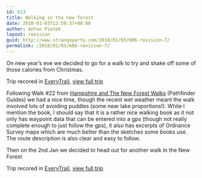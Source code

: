 ```yaml
---
id: 613
title: Walking in the new forest
date: 2010-01-03T12:59:37+00:00
author: Anton Piatek
layout: revision
guid: http://www.strangeparty.com/2010/01/03/606-revision-7/
permalink: /2010/01/03/606-revision-7/
---
```

On new year&#8217;s eve we decided to go for a walk to try and shake off some of those calories from Christmas.

  
Trip recored in [EveryTrail](http://www.everytrail.com), [view full trip](http://www.everytrail.com/view_trip.php?trip_id=453763)

Following Walk #22 from [Hampshire and The New Forest Walks](http://www.crimsonpublishing.co.uk/book/details/9780711706095/jenny-plunknett-david-foster/hampshire-amp-the-new-forest-walks) (Pathfinder Guides) we had a nice time, though the recent wet weather meant the walk involved lots of avoiding puddles (some near lake proportions!). While I mention the book, I should say that it is a rather nice walking book as it not only has waypoint data that can be entered into a gps (though not really complete enough to just follow the gps), it also has excerpts of Ordnance Survey maps which are much better than the sketches some books use. The route description is also clear and easy to follow.

Then on the 2nd Jan we decided to head out for another walk in the New Forest



Trip recored in [EveryTrail](http://www.everytrail.com), [view full trip](http://www.everytrail.com/view_trip.php?trip_id=455839)